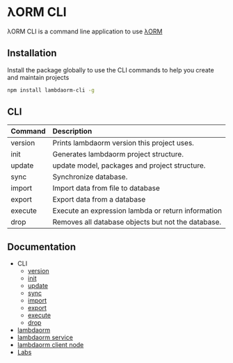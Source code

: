 # λORM CLI

λORM CLI is a command line application to use [λORM](https://www.npmjs.com/package/lambdaorm)

## Installation

Install the package globally to use the CLI commands to help you create and maintain projects

```sh
npm install lambdaorm-cli -g
```

## CLI

| Command    	| Description                                  									  |
|:------------|:----------------------------------------------------------------|
|	version	 		| Prints lambdaorm version this project uses.											|
|	init				| Generates lambdaorm project structure.													|
|	update			| update model, packages and project structure.										|
|	sync				|	Synchronize database.																						|
|	import			| Import data from file to database																|
|	export			| Export data from a database 																		|
|	execute			| Execute an expression lambda or return information							|
|	drop				|	Removes all database objects but not the database.							|

## Documentation

- CLI
	- [version](https://github.com/FlavioLionelRita/lambdaorm-cli/wiki/Version)
	- [init](https://github.com/FlavioLionelRita/lambdaorm-cli/wiki/Init)
	- [update](https://github.com/FlavioLionelRita/lambdaorm-cli/wiki/Update)
	- [sync](https://github.com/FlavioLionelRita/lambdaorm-cli/wiki/Sync)
	- [import](https://github.com/FlavioLionelRita/lambdaorm-cli/wiki/Import)
	- [export](https://github.com/FlavioLionelRita/lambdaorm-cli/wiki/Export)
	- [execute](https://github.com/FlavioLionelRita/lambdaorm-cli/wiki/Execute)
	- [drop](https://github.com/FlavioLionelRita/lambdaorm-cli/wiki/Drop)
- [lambdaorm](https://github.com/FlavioLionelRita/lambdaorm)
- [lambdaorm service](https://github.com/FlavioLionelRita/lambdaorm-svc)
- [lambdaorm client node](https://github.com/FlavioLionelRita/lambdaorm-client-node)
- [Labs](https://github.com/FlavioLionelRita/lambdaorm-cli/wiki/Labs)
